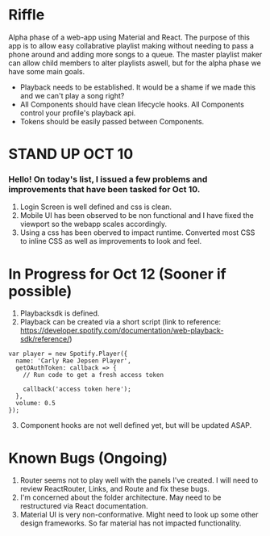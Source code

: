 # Riffle

Alpha phase of a web-app using Material and React. 
The purpose of this app is to allow easy collabrative playlist making without needing to pass a phone around and adding more songs to a queue.
The master playlist maker can allow child members to alter playlists aswell, but for the alpha phase we have some main goals.
* Playback needs to be established. It would be a shame if we made this and we can't play a song right?
* All Components should have clean lifecycle hooks. All Components control your profile's playback api.
* Tokens should be easily passed between Components.

# STAND UP OCT 10
### Hello! On today's list, I issued a few problems and improvements that have been tasked for Oct 10.
1. Login Screen is well defined and css is clean.
2. Mobile UI has been observed to be non functional and I have fixed the viewport so the webapp scales accordingly.
3. Using a css has been oberved to impact runtime. Converted most CSS to inline CSS as well as improvements to look and feel.


# In Progress for Oct 12 (Sooner if possible)
1. Playbacksdk is defined. 
2. Playback can be created via a short script 
(link to reference: https://developer.spotify.com/documentation/web-playback-sdk/reference/)
```
var player = new Spotify.Player({
  name: 'Carly Rae Jepsen Player',
  getOAuthToken: callback => {
    // Run code to get a fresh access token

    callback('access token here');
  },
  volume: 0.5
});
```
3. Component hooks are not well defined yet, but will be updated ASAP.

# Known Bugs (Ongoing)
1. Router seems not to play well with the panels I've created. I will need to review ReactRouter, Links, and Route and fix these bugs.
2. I'm concerned about the folder architecture. May need to be restructured via React documentation.
3. Material UI is very non-conformative. Might need to look up some other design frameworks. So far material has not impacted functionality.


